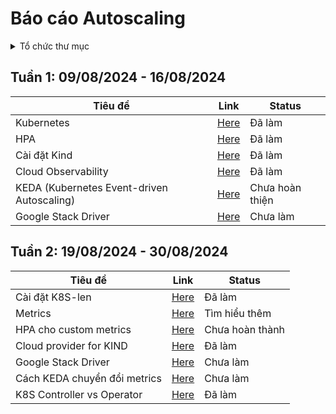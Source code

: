 # Báo cáo Autoscaling
<details>
    <summary>Tổ chức thư mục</summary>

```
.
├── docs: chứa báo cáo các tuần
├── code: chứa file code: YML, go, python
└── images: Chứa ảnh
```
</details>


## Tuần 1: 09/08/2024 - 16/08/2024
| Tiêu đề    | Link | Status |
| -------- | ------- | ------- |
| Kubernetes  | [Here](./docs/week1/K8S.md)    | Đã làm |
| HPA  | [Here](./docs/week1/HPA.md)    | Đã làm
| Cài đặt Kind | [Here](./docs/week1/kind.md) | Đã làm |
| Cloud Observability    | [Here](./docs/week1/Cloud%20observability.md)    | Đã làm |
| KEDA (Kubernetes Event-driven Autoscaling)| [Here](./docs/week1/KEDA.md)    | Chưa hoàn thiện |
| Google Stack Driver | [Here](./docs/week1/Google%20stack%20driver.md)| Chưa làm |

## Tuần 2: 19/08/2024 - 30/08/2024
| Tiêu đề    | Link | Status |
| -------- | ------- | -------- |
| Cài đặt K8S-len  | [Here](./code/setup/lens-setup.sh)    | Đã làm |
| Metrics  | [Here](./docs/week2/Metrics.md)    | Tìm hiểu thêm |
| HPA cho custom metrics | [Here](./docs/week2/HPA-for-custom-metrics.md)    | Chưa hoàn thành |
| Cloud provider for KIND | [Here](./docs/week2/kind.md#iii-cloud-provider-for-kind) | Đã làm |
| Google Stack Driver | [Here](./docs/week2/Google%20stack%20driver.md)| Chưa làm |
| Cách KEDA chuyển đổi metrics| [Here](./docs/week2/KEDA-convert-metrics-to-HPA.md)    | Chưa làm |
| K8S Controller vs Operator | [Here](./docs/week2/K8S-controller-vs-operator.md)    | Đã làm |